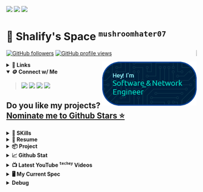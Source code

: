 [![](https://img.shields.io/badge/Buy_Me_A_Coffee-222?style=for-the-badge&logo=buy-me-a-coffee&logoColor=white)](https://www.buymeacoffee.com/hheylau)
[![](https://img.shields.io/badge/fiverr-222?style=for-the-badge&logo=fiverr&logoColor=white)](https://www.fiverr.com/hheylau?public_mode=true)
[![](https://img.shields.io/badge/sponsor-30363D?style=for-the-badge&logo=GitHub-Sponsors&logoColor=#white)](https://github.com/sponsors/mushroomhater07)
# 🐺 **Shalify**'s Space  <sup>`mushroomhater07`</sup>

<a href="https://github.com/mushroomhater07"><img align="right" src="https://profile-counter.glitch.me/mushroomhater07/count.svg"  width="1px" /></a>
<p><a href="https://github.com/mushroomhater07"><img src="https://img.shields.io/github/followers/mushroomhater07" alt="GitHub followers"></a>
<a href="https://github.com/mushroomhater07"><img src="https://komarev.com/ghpvc/?username=mushroomhater07&amp;label=Profile%20views&amp" alt="GitHub profile views"></a></p>
<a href="https://github.com/mushroomhater07"><img align="right" src="https://github.com/mushroomhater07/mushroomhater07/blob/main/banner.png?raw=true" width="250px"/></a>

<details><summary> <b>🔗 Links</b></summary><p>

> [![](https://img.shields.io/badge/TECHEY-%20-FF0000?style=for-the-badge&logo=youtube&logoColor=white)](https://www.youtube.com/channel/UCjEmFOU-tx1TJpxln4aZD5g?sub_confirmation=1)
[![](https://img.shields.io/badge/GAMYDAILY-%20-FF0000?style=for-the-badge&logo=youtube&logoColor=white)](https://www.youtube.com/channel/UCdNHtSI0GLUIZoPFvfOuSHw?sub_confirmation=1)
[![](https://img.shields.io/badge/GALLANDLAD-%20-FF0000?style=for-the-badge&logo=youtube-gaming&logoColor=white)](https://www.youtube.com/channel/UCIbwKemBCsBcIz7S9DW3fKQ?sub_confirmation=1)
[![](https://img.shields.io/badge/Medium-%20-12100E?style=for-the-badge&logo=medium&logoColor=white)](https://medium.com/@hheylau)
[![](https://img.shields.io/badge/STACKOVERFLOW-%20-21759B?style=for-the-badge&logo=stackoverflow&logoColor=white)](https://stackoverflow.com/users/18937221/shalev)
[![](https://img.shields.io/badge/dev.to-%20-0A0A0A?style=for-the-badge&logo=devdotto&logoColor=white)](https://dev.to/shalev)
[![](https://img.shields.io/badge/Itch.io-%20-FA5C5C?style=for-the-badge&logo=itchdotio&logoColor=white)](https://mushroomhater07.itch.io)
</p></details>
<details open><summary> <b>🪙 Connect w/ Me</b></summary><p>

> [![](https://custom-icon-badges.demolab.com/badge/CV%20-General-green?style=for-the-badge&logoColor=white)](https://docs.google.com/document/d/11c3CWUpaBZIaUYwNuOrklpLIdVHq2MZn/edit?usp=sharing&ouid=103100896878843993450&rtpof=true&sd=true) 
[![](https://custom-icon-badges.demolab.com/badge/CV%20-Tech-green?style=for-the-badge&logoColor=white)](https://docs.google.com/document/d/1TC1KyfQJxq1iZcFKQfhNNag4RAZk3iVG/edit?usp=sharing&ouid=103100896878843993450&rtpof=true&sd=true) 
[![](https://img.shields.io/badge/LinkedIn-FFDD00?style=for-the-badge&logo=linkedin&logoColor=black)](https://linkedin.com/in/shalevl)
[![](https://img.shields.io/badge/WhatsApp-1DBF73?style=for-the-badge&logo=whatsapp&logoColor=black)](https://wa.me/message/P6NZQFT2NOOIG1)
</p></details>

## Do you like my projects? [Nominate me to Github Stars ⭐](https://stars.github.com/nominate/)

<details><summary> <b>🤹 SKills</b></summary><p>

> [![](https://img.shields.io/badge/Python-%20-3776AB?style=for-the-badge&logo=python&logoColor=white)](https://github.com/mushroomhater07)
[![](https://img.shields.io/badge/JavaScript-%20-F7DF1E?style=for-the-badge&logo=javascript&logoColor=black)](https://github.com/mushroomhater07)
[![](https://img.shields.io/badge/Node.js-%20-43853D?style=for-the-badge&logo=node.js&logoColor=white)](https://github.com/mushroomhater07)
[![](https://img.shields.io/badge/JavaScript-%20-323330?style=for-the-badge&logo=javascript&logoColor=F7DF1E)](https://github.com/mushroomhater07)
[![](https://img.shields.io/badge/HTML5-%20-E34F26?style=for-the-badge&logo=html5&logoColor=white)](https://github.com/mushroomhater07)
[![](https://img.shields.io/badge/CSS3-%20-1572B6?style=for-the-badge&logo=css3&logoColor=white)](https://github.com/mushroomhater07)
[![](https://img.shields.io/badge/Python-%20-14354C?style=for-the-badge&logo=python&logoColor=white)](https://github.com/mushroomhater07)
[![](https://img.shields.io/badge/C%23-%20-239120?style=for-the-badge&logo=c-sharp&logoColor=white)](https://github.com/mushroomhater07)
[![](https://img.shields.io/badge/Java-%20-ED8B00?style=for-the-badge&logo=openjdk&logoColor=white)](https://github.com/mushroomhater07)
[![](https://img.shields.io/badge/PHP-%20-777BB4?style=for-the-badge&logo=php&logoColor=white)](https://github.com/mushroomhater07)
[![](https://img.shields.io/badge/Kotlin-%20-0095D5?&style=for-the-badge&logo=kotlin&logoColor=white)](https://github.com/mushroomhater07)
[![](https://img.shields.io/badge/Express.js-%20-404D59?style=for-the-badge)](https://github.com/mushroomhater07)
[![](https://img.shields.io/badge/jQuery-%20-0769AD?style=for-the-badge&logo=jquery&logoColor=white)](https://github.com/mushroomhater07)
[![](https://img.shields.io/badge/Flask-%20-000000?style=for-the-badge&logo=flask&logoColor=white)](https://github.com/mushroomhater07)
[![](https://img.shields.io/badge/MongoDB-%20-4EA94B?style=for-the-badge&logo=mongodb&logoColor=white)](https://github.com/mushroomhater07)
[![](https://img.shields.io/badge/SQLite-%20-07405E?style=for-the-badge&logo=sqlite&logoColor=white)](https://github.com/mushroomhater07)
[![](https://img.shields.io/badge/Unity-%20-100000?style=for-the-badge&logo=unity&logoColor=white)](https://github.com/mushroomhater07)
[![](https://img.shields.io/badge/MySQL-%20-00000F?style=for-the-badge&logo=mysql&logoColor=white)](https://github.com/mushroomhater07)

<b>⌛ In developing</b><br>
> [![](https://img.shields.io/badge/.NET-%20-5C2D91?style=for-the-badge&logo=.net&logoColor=white)](https://github.com/mushroomhater07)
[![](https://img.shields.io/badge/Markdown-%20-000000?style=for-the-badge&logo=markdown&logoColor=white)](https://github.com/mushroomhater07)
[![](https://img.shields.io/badge/React-%20-20232A?style=for-the-badge&logo=react&logoColor=61DAFB)](https://github.com/mushroomhater07)
[![](https://img.shields.io/badge/React_Native-%20-20232A?style=for-the-badge&logo=react&logoColor=61DAFB)](https://github.com/mushroomhater07)
[![](https://img.shields.io/badge/React_Router-%20-CA4245?style=for-the-badge&logo=react-router&logoColor=white)](https://github.com/mushroomhater07)
[![](https://img.shields.io/badge/Vue.js-%20-35495E?style=for-the-badge&logo=vue.js&logoColor=4FC08D)](https://github.com/mushroomhater07)
[![](https://img.shields.io/badge/Angular-%20-DD0031?style=for-the-badge&logo=angular&logoColor=white)](https://github.com/mushroomhater07)
[![](https://img.shields.io/badge/Rust-%20-000000?style=for-the-badge&logo=rust&logoColor=white)](https://github.com/mushroomhater07)
[![](https://img.shields.io/badge/C-%20-00599C?style=for-the-badge&logo=c&logoColor=white)](https://github.com/mushroomhater07)
[![](https://img.shields.io/badge/C%2B%2B-%20-00599C?style=for-the-badge&logo=c%2B%2B&logoColor=white)](https://github.com/mushroomhater07)
[![](https://img.shields.io/badge/Tailwind_CSS-%20-38B2AC?style=for-the-badge&logo=tailwind-css&logoColor=white)](https://github.com/mushroomhater07)
</p></details>

<details><summary><b>📃 Resume</b></summary><p><blockquote>

### <ins>Experience</ins>

<img align="right" src="https://img.shields.io/badge/Unity%203D-20232A?logo=unity&logoColor=61DAFB" />
<img align="right" src="https://img.shields.io/badge/C Sharp-239120?logo=c-sharp&logoColor=white" />


- 👨‍💻 **3D Mobile Game Developer**\
📆 2022 - Present\
📍 **Indie Game  Studio** - UK

<img align="right" src="https://img.shields.io/badge/Github-181717?logo=github&logoColor=white" />
<img align="right" src="https://img.shields.io/badge/html5-E34F26?logo=html5&logoColor=white" />
<img align="right" src="https://img.shields.io/badge/css3-1572B6?logo=css3&logoColor=white" />

- 👨‍💻 **Head of IT & Web Developer**\
📆 2021 - 2022\
📍 **Vesta Package** - Chelmsford, UK

### <ins>Education</ins>

<img align="right" src="https://img.shields.io/badge/C-00599C?logo=c&logoColor=white" />

- 📖 **Computer System Engineering**\
📆 2023 - Present(*2026*)\
📍 **University of Sheffield** - Sheffield, UK
</blockquote></p></details>
<details><summary><b>📦 Project</b></summary><p><blockquote>
  
| Name                 | Short summary                                | Project   | Demo      |
| -------------------- | -------------------------------------------- | --------- | --------- |
| [NH Forum](https://github.com/mushroomhater07/NHS_EPQ) | A PWA forum for New Hall Student exclusively  | [![](https://img.shields.io/badge/project-0071C5)](https://github.com/mushroomhater07/NHS_EPQ) | [![](https://img.shields.io/badge/demo-76B900)](https://nhforum.onrender.com) |
<!-- | Content Cell         | Content Cell                                | link | link | -->
</blockquote></p></details>
<details><summary> <b>📈 Github Stat</b></summary><p>

> [![mushroomhater07](https://github-readme-streak-stats.herokuapp.com/?user=mushroomhater07&theme=highcontrast)](https://github.com/mushroomhater07)
[![mushroomhater07](https://github-readme-stats.vercel.app/api/top-langs?username=mushroomhater07&show_icons=true&locale=en&layout=compact&size_weight=0.5&count_weight=0.5&hide=c%2B%2B,c,shaderlab&theme=highcontrast&langs_count=8)](https://github.com/mushroomhater07)

</p></details>
<details><summary> <b>📺 Latest YouTube <sup><code>techey</code></sup> Videos&nbsp;&ensp;&emsp;<a href="https://www.youtube.com/channel/UCjEmFOU-tx1TJpxln4aZD5g?sub_confirmation=1"><img src="https://custom-icon-badges.demolab.com/badge/-Subscribe-red?style=for-the-badge&amp;logo=video&amp;logoColor=white" alt=""></a></b></summary><p><blockquote>

<!-- BEGIN YOUTUBE-CARDS -->
[![Project IDX - Google's online AI vscode alternative?](https://ytcards.demolab.com/?id=mVXjBBQwWVo&title=Project+IDX+-+Google%27s+online+AI+vscode+alternative%3F&lang=en&timestamp=1716919683&background_color=%230d1117&title_color=%23ffffff&stats_color=%23dedede&max_title_lines=1&width=250&border_radius=5&duration=1675 "Project IDX - Google's online AI vscode alternative?")](https://www.youtube.com/watch?v=mVXjBBQwWVo)
[![We become what we behold](https://ytcards.demolab.com/?id=BA9TJD75oJ8&title=We+become+what+we+behold&lang=en&timestamp=1716918451&background_color=%230d1117&title_color=%23ffffff&stats_color=%23dedede&max_title_lines=1&width=250&border_radius=5&duration=826 "We become what we behold")](https://www.youtube.com/watch?v=BA9TJD75oJ8)
[![schim playtest](https://ytcards.demolab.com/?id=xuKwzpM64Cw&title=schim+playtest&lang=en&timestamp=1716916928&background_color=%230d1117&title_color=%23ffffff&stats_color=%23dedede&max_title_lines=1&width=250&border_radius=5&duration=1360 "schim playtest")](https://www.youtube.com/watch?v=xuKwzpM64Cw)
<!-- END YOUTUBE-CARDS -->
</blockquote></p></details>
<details><summary> <b>🖥️ My Current Spec</b></summary><p>

> [![](https://img.shields.io/badge/NVIDIA_RTX-3070%20Mobile-76B900?style=for-the-badge&logo=nvidia&logoColor=white)](https://github.com/mushroomhater07)
[![](https://img.shields.io/badge/Intel-Core_i7_11th-0071C5?style=for-the-badge&logo=intel&logoColor=white)](https://github.com/mushroomhater07)
[![](https://img.shields.io/badge/ASUS-X571GT-0078D6?style=for-the-badge&logo=windows&logoColor=white)](https://github.com/mushroomhater07)
[![](https://img.shields.io/badge/ASUS-F15_2021-0078D6?style=for-the-badge&logo=windows&logoColor=white)](https://github.com/mushroomhater07)<br>
[![](https://img.shields.io/badge/Vivaldi-EF3939?style=for-the-badge&logo=Vivaldi&logoColor=white)](https://github.com/mushroomhater07)
[![](https://img.shields.io/badge/Tor-7D4698?style=for-the-badge&logo=Tor-Browser&logoColor=white)](https://github.com/mushroomhater07)

</p></details>
<details><summary> <b>Debug</b></summary><p>

> 📺 Latest YouTube <sup>`techey`</sup> Videos&nbsp;&ensp;&emsp;[![](https://custom-icon-badges.demolab.com/badge/-Subscribe%20Now-red?style=for-the-badge&logo=video&logoColor=white)](https://www.youtube.com/channel/UCjEmFOU-tx1TJpxln4aZD5g?sub_confirmation=1) 
[![](https://img.shields.io/badge/Jenkins-D24939?style=for-the-badge&logo=Jenkins&logoColor=white)](https://github.com/mushroomhater07)
[![](https://img.shields.io/badge/Patreon-%20-F96854?style=for-the-badge&logo=patreon&logoColor=white)](https://github.com/mushroomhater07)
[![](https://img.shields.io/badge/-Sololearn-3a464b?style=for-the-badge&logo=Sololearn&logoColor=white)](https://github.com/mushroomhater07)
[![](https://img.shields.io/badge/-LeetCode-FFA116?style=for-the-badge&logo=LeetCode&logoColor=black)](https://github.com/mushroomhater07)
[![](https://img.shields.io/badge/Codechef-%23B92B27.svg?&style=for-the-badge&logo=Codechef&logoColor=white)](https://github.com/mushroomhater07)
[![](https://img.shields.io/badge/Codeforces-445f9d?style=for-the-badge&logo=Codeforces&logoColor=white)](https://github.com/mushroomhater07)
[![](https://img.shields.io/badge/Codepen-000000?style=for-the-badge&logo=codepen&logoColor=white)](https://github.com/mushroomhater07)
[![](https://img.shields.io/badge/-Hackerrank-2EC866?style=for-the-badge&logo=HackerRank&logoColor=white)](https://github.com/mushroomhater07)
[![](https://img.shields.io/badge/connect-%2300843e.svg?style=for-the-badge&logo=symfony&logoColor=white)](https://github.com/mushroomhater07)
[![](https://img.shields.io/badge/TikTok-000000?style=for-the-badge&logo=tiktok&logoColor=white)](https://github.com/mushroomhater07)
[![](https://img.shields.io/badge/Tumblr-%2336465D.svg?&style=for-the-badge&logo=Tumblr&logoColor=white)](https://github.com/mushroomhater07)
[![](https://img.shields.io/badge/Twitter-1DA1F2?style=for-the-badge&logo=twitter&logoColor=white)](https://github.com/mushroomhater07)
[![](https://img.shields.io/badge/xda%20developers-2DAAE9?style=for-the-badge&logo=xda-developers&logoColor=white)](https://github.com/mushroomhater07)
[![](https://img.shields.io/badge/StackExchange-%23ffffff.svg?&style=for-the-badge&logo=StackExchange&logoColor=white)](https://github.com/mushroomhater07)
[![](https://img.shields.io/badge/Stack_Overflow-FE7A16?style=for-the-badge&logo=stack-overflow&logoColor=white)](https://github.com/mushroomhater07)
[![](https://img.shields.io/badge/WhatsApp-25D366?style=for-the-badge&logo=whatsapp&logoColor=white)](https://github.com/mushroomhater07)
[![](https://img.shields.io/badge/website-000000?style=for-the-badge&logo=About.me&logoColor=white)](https://github.com/mushroomhater07)
[![](https://img.shields.io/badge/Telegram-2CA5E0?style=for-the-badge&logo=telegram&logoColor=white)](https://github.com/mushroomhater07)
[![](https://img.shields.io/badge/Sourcetree-0052CC?style=for-the-badge&logo=Sourcetree&logoColor=white)](https://github.com/mushroomhater07)
[![](https://img.shields.io/badge/Pinterest-%23E60023.svg?&style=for-the-badge&logo=Pinterest&logoColor=white)](https://github.com/mushroomhater07)
[![](https://img.shields.io/badge/bio.link-000000%7D?style=for-the-badge&logo=biolink&logoColor=white)](https://github.com/mushroomhater07)
[![](https://img.shields.io/badge/Bitbucket-0747a6?style=for-the-badge&logo=bitbucket&logoColor=white)](https://github.com/mushroomhater07)
[![](https://img.shields.io/badge/вконтакте-%232E87FB.svg?&style=for-the-badge&logo=vk&logoColor=white)](https://github.com/mushroomhater07)
[![](https://img.shields.io/badge/Codewars-B1361E?style=for-the-badge&logo=Codewars&logoColor=white)](https://github.com/mushroomhater07)
[![](https://img.shields.io/badge/DeviantArt-05CC47?style=for-the-badge&logo=deviantart&logoColor=white)](https://github.com/mushroomhater07)
[![](https://img.shields.io/badge/Dribbble-EA4C89?style=for-the-badge&logo=dribbble&logoColor=white)](https://github.com/mushroomhater07)
[![](https://img.shields.io/badge/Element-0DBD8B?style=for-the-badge&logo=element&logoColor=white)](https://github.com/mushroomhater07)
[![](https://img.shields.io/badge/Facebook-1877F2?style=for-the-badge&logo=facebook&logoColor=white)](https://github.com/mushroomhater07)
[![](https://img.shields.io/badge/GitHub-100000?style=for-the-badge&logo=github&logoColor=white)](https://github.com/mushroomhater07)
[![](https://img.shields.io/badge/GitLab-330F63?style=for-the-badge&logo=gitlab&logoColor=white)](https://github.com/mushroomhater07)
[![](https://img.shields.io/badge/Goodreads-372213?style=for-the-badge&logo=goodreads&logoColor=white)](https://github.com/mushroomhater07)
[![](https://img.shields.io/badge/HackerEarth-%232C3454.svg?&style=for-the-badge&logo=HackerEarth&logoColor=Blue)](https://github.com/mushroomhater07)
[![](https://img.shields.io/badge/Instagram-E4405F?style=for-the-badge&logo=instagram&logoColor=white)](https://github.com/mushroomhater07)
[![](https://img.shields.io/badge/Ko--fi-F16061?style=for-the-badge&logo=ko-fi&logoColor=white)](https://github.com/mushroomhater07)
[![](https://img.shields.io/badge/PayPal-00457C?style=for-the-badge&logo=paypal&logoColor=white)](https://github.com/mushroomhater07)
[![](https://img.shields.io/badge/UpWork-6FDA44?style=for-the-badge&logo=Upwork&logoColor=white)](https://github.com/mushroomhater07)
[![](https://img.shields.io/badge/GeeksforGeeks-%20-298D46?style=for-the-badge&logo=geeksforgeeks&logoColor=white)](https://github.com/mushroomhater07)
[![](https://img.shields.io/badge/Blogger-%20-FF5722?style=for-the-badge&logo=blogger&logoColor=white)](https://github.com/mushroomhater07)
[![](https://img.shields.io/badge/Wordpress-21759B?style=for-the-badge&logo=wordpress&logoColor=white)](https://github.com/mushroomhater07)
[![](https://img.shields.io/badge/Twitch-%20-9146FF?style=for-the-badge&logo=twitch&logoColor=white)](https://github.com/mushroomhater07)
[![](https://img.shields.io/badge/Django-%20-092E20?style=for-the-badge&logo=django&logoColor=white)](https://github.com/mushroomhater07)
[![](https://img.shields.io/badge/AMD-Ryzen_7_3800X-ED1C24?style=for-the-badge&logo=amd&logoColor=white)](https://github.com/mushroomhater07)
[![](https://img.shields.io/badge/AMD-Radeon_RX_5500-ED1C24?style=for-the-badge&logo=amd&logoColor=white)](https://github.com/mushroomhater07)
[![](https://img.shields.io/badge/Apple-MacBook_Pro_2012-999999?style=for-the-badge&logo=apple&logoColor=white)](https://github.com/mushroomhater07)
[![](https://img.shields.io/badge/Steam-000000?style=for-the-badge&logo=steam&logoColor=white)](https://github.com/mushroomhater07)
[![](https://img.shields.io/badge/Ghost-000?style=for-the-badge&logo=ghost&logoColor=yellow)](https://github.com/mushroomhater07)
[![](https://img.shields.io/badge/Hashnode-2962FF?style=for-the-badge&logo=hashnode&logoColor=white)](https://github.com/mushroomhater07)
[![](https://img.shields.io/badge/Joomla-5091CD?style=for-the-badge&logo=joomla&logoColor=white)](https://github.com/mushroomhater07)
[![](https://img.shields.io/badge/RSS-FFA500?style=for-the-badge&logo=rss&logoColor=white)](https://github.com/mushroomhater07)
[![](https://img.shields.io/badge/Wix-000?style=for-the-badge&logo=wix&logoColor=white)](https://github.com/mushroomhater07)
[![](https://img.shields.io/badge/Windows_95-008080?style=for-the-badge&logo=windows-95&logoColor=white)](https://github.com/mushroomhater07)
[![](https://img.shields.io/badge/Windows_XP-003399?style=for-the-badge&logo=windows-xp&logoColor=white)](https://github.com/mushroomhater07)
[![](https://img.shields.io/badge/Academia-fff?style=for-the-badge&logo=academia&logoColor=black)](https://github.com/mushroomhater07)
[![](https://img.shields.io/badge/-Behance-blue?style=for-the-badge&logo=behance&logoColor=white)](https://github.com/mushroomhater07)
[![](https://img.shields.io/badge/Kaggle-20BEFF?style=for-the-badge&logo=Kaggle&logoColor=white)](https://github.com/mushroomhater07)
[![](https://img.shields.io/badge/linktree-39E09B?style=for-the-badge&logo=linktree&logoColor=white)](https://github.com/mushroomhater07)
[![](https://img.shields.io/badge/Myanimelist-2E51A2?style=for-the-badge&logo=myanimelist&logoColor=white)](https://github.com/mushroomhater07)
[![](https://img.shields.io/badge/polywork-543DE0?style=for-the-badge&logo=polywork&logoColor=white)](https://github.com/mushroomhater07)
[![](https://img.shields.io/badge/Profile%20Visitors-172B4D?style=for-the-badge&logo=Opsgenie&logoColor=white)](https://github.com/mushroomhater07)
[![](https://img.shields.io/badge/Quora-%23B92B27.svg?&style=for-the-badge&logo=Quora&logoColor=white)](https://github.com/mushroomhater07)
[![](https://img.shields.io/badge/Reddit-FF4500?style=for-the-badge&logo=reddit&logoColor=white)](https://github.com/mushroomhater07)
[![](https://img.shields.io/badge/Research_Gate-00CCBB.svg?&style=for-the-badge&logo=ResearchGate&logoColor=white)](https://github.com/mushroomhater07)
[![](https://img.shields.io/badge/Signal-3A76F0?style=for-the-badge&logo=signal&logoColor=white)](https://github.com/mushroomhater07)
[![](https://img.shields.io/badge/Snapchat-FFFC00?style=for-the-badge&logo=snapchat&logoColor=white)](https://github.com/mushroomhater07)
[![](https://img.shields.io/badge/Gmail-D14836?style=for-the-badge&logo=gmail&logoColor=white)](https://github.com/mushroomhater07)
[![](https://img.shields.io/badge/GroupMe-00AFF0?style=for-the-badge&logo=groupme&logoColor=white)](https://github.com/mushroomhater07)
[![](https://img.shields.io/badge/icq_new-black?style=for-the-badge&logo=icq&logolColor=42F425)](https://github.com/mushroomhater07)
[![](https://img.shields.io/badge/Kik-5AC710?style=for-the-badge&logo=kik&logoColor=white)](https://github.com/mushroomhater07)
[![](https://img.shields.io/badge/Line-00C300?style=for-the-badge&logo=line&logoColor=white)](https://github.com/mushroomhater07)
[![](https://img.shields.io/badge/matrix-000000?style=for-the-badge&logo=Matrix&logoColor=white)](https://github.com/mushroomhater07)
[![](https://img.shields.io/badge/Messenger-00B2FF?style=for-the-badge&logo=messenger&logoColor=white)](https://github.com/mushroomhater07)
[![](https://img.shields.io/badge/Microsoft_Outlook-0078D4?style=for-the-badge&logo=microsoft-outlook&logoColor=white)](https://github.com/mushroomhater07)
[![](https://img.shields.io/badge/ProtonMail-8B89CC?style=for-the-badge&logo=protonmail&logoColor=white)](https://github.com/mushroomhater07)
[![](https://img.shields.io/badge/Signal-%23039BE5.svg?&style=for-the-badge&logo=Signal&logoColor=white)](https://github.com/mushroomhater07)
[![](https://img.shields.io/badge/Tutanota-840010?style=for-the-badge&logo=Tutanota&logoColor=white)](https://github.com/mushroomhater07)
[![](https://img.shields.io/badge/viber-685EA9?style=for-the-badge&logo=viber&logoColor=white)](https://github.com/mushroomhater07)
[![](https://img.shields.io/badge/WeChat-07C160?style=for-the-badge&logo=wechat&logoColor=white)](https://github.com/mushroomhater07)
[![](https://img.shields.io/badge/Wire-B71C1C?style=for-the-badge&logo=wire&logoColor=white)](https://github.com/mushroomhater07)
[![GitHub followers](https://img.shields.io/github/followers/mushroomhater07?style=for-the-badge)](https://github.com/mushroomhater07)
[![GitHub profile views](https://komarev.com/ghpvc/?username=mushroomhater07&label=Profile%20views&style=for-the-badge)](https://github.com/mushroomhater07)
[![mushroomhater07](https://github-profile-trophy.vercel.app/?username=mushroomhater07)](https://github.com/ryo-ma/github-profile-trophy)
[![mushroomhater07](https://github-readme-stats.vercel.app/api?username=mushroomhater07&show_icons=true&theme=highcontrast&rank_icon=github&include_all_commits=true&show=reviews,discussions_started,discussions_answered,prs_merged,prs_merged_percentage) ](https://github.com/mushroomhater07)
[![idk](https://cdn.ko-fi.com/cdn/kofi3.png?v=3)](https://ko-fi.com/idk)

<details><summary> <b>Debug</b></summary><blockquote><p>
**mushroomhater07/mushroomhater07** is a ✨ _special_ ✨ repository because its `README.md` (this file) appears on your GitHub profile.

Here are some ideas to get you started:

- 🔭 I’m currently working on ...
- 🌱 I’m currently learning ...
- 👯 I’m looking to collaborate on ...
- 🤔 I’m looking for help with ...
- 💬 Ask me about ...
- 📫 How to reach me: ...
- 😄 Pronouns: ...
- ⚡ Fun fact: ...

Don’t forget to delete this placeholder text 🙃

Here are some ideas of what you can tell your potential sponsors:
- [ ] Who are you, and where are you from?
- [ ] What are you working on?
- [ ] Why is their sponsorship important? How will you use the funds?

Hint: You can include images and emojis in your bio!
</p></p>blockquote></details>
</p></details>
